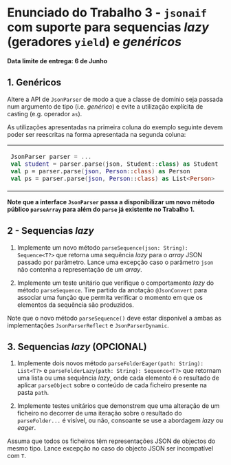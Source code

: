 # Enunciado do Trabalho 3 - `jsonaif` com suporte para sequencias _lazy_ (geradores `yield`) e _genéricos_

**Data limite de entrega: 6 de Junho**

## 1. Genéricos

Altere a API de `JsonParser` de modo a que a classe de domínio seja passada num
argumento de tipo (i.e. _genérico_) e evite a utilização explícita de casting (e.g.
operador `as`).

As utilizações apresentadas na primeira coluna do exemplo seguinte devem poder
ser reescritas na forma apresentada na segunda coluna:

<table>
<tr>
<td>

```kotlin
JsonParser parser = ...
val student = parser.parse(json, Student::class) as Student
val p = parser.parse(json, Person::class) as Person
val ps = parser.parse(json, Person::class) as List<Person>
```

</td>
<td>

```kotlin
JsonParser parser = ...
val student = parser.parse<Student>(json)
val p : Person? = parser.parse(json)
val ps = parser.parseArray<Person>(json)
```

</td>
</tr>
</table>

**Note que a interface `JsonParser` passa a disponibilizar um novo método
público `parseArray` para além do `parse` já existente no Trabalho 1.**

## 2 - Sequencias _lazy_

1. Implemente um novo método `parseSequence(json: String): Sequence<T?>` que
retorna uma sequência _lazy_ para o _array_ JSON passado por parâmetro. Lance
uma excepção caso o parâmetro `json` não contenha a representação de um _array_.

2. Implemente um teste unitário que verifique o comportamento _lazy_ do método
`parseSequence`. Tire partido da anotação `@JsonConvert` para associar uma
função que permita verificar o momento em que os elementos da sequência são
produzidos.

Note que o novo método `parseSequence()` deve estar disponível a ambas as
implementações `JsonParserReflect` e `JsonParserDynamic`.

## 3. Sequencias _lazy_ (OPCIONAL)

1. Implemente dois novos método `parseFolderEager(path: String): List<T?>` e
`parseFolderLazy(path: String): Sequence<T?>` que retornam uma lista ou uma
sequência _lazy_, onde cada elemento é o resultado de aplicar `parseObject`
sobre o conteúdo de cada ficheiro presente na pasta `path`.

2. Implemente testes unitários que demonstrem que uma alteração de um ficheiro
no decorrer de uma iteração sobre o resultado do `parseFolder...` é visível, ou
não, consoante se use a abordagem _lazy_ ou _eager_.

Assuma que todos os ficheiros têm representações JSON de objectos do mesmo tipo.
Lance excepção no caso do objecto JSON ser incompatível com `T`.

